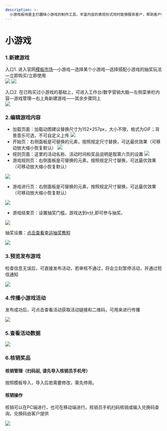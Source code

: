 ```yaml
---
description: >-
  小游戏板块是主打趣味小游戏的制作工具，丰富内容的表现形式同时能够服务客户，帮助客户完成活动制作、发放权益、引流到公众号/APP等营销小闭环的操作。小游戏玩法是和新版抽奖结合在一起的，即用户在玩游戏之后，分数达到要求可参与抽奖。也可单独作为小游戏与用户互动。
---
```


# 小游戏

### 1.**新建游戏**

入口1. 进入官网[模板市场](https://www.rabbitpre.com/template/yule.html)—小游戏—选择某个小游戏—选择搭配小游戏的抽奖玩法—立即购买/立即使用  
![](http://bbscdn.rabbitpre.com/data/attachment/forum/201904/11/113943mxdqgxhdibligyzd.png) ![](http://bbscdn.rabbitpre.com/data/attachment/forum/201904/11/113943nlrgd8a3g3dm8mlz.png)  
  


入口2. 在已购买过小游戏的基础上，可进入工作台/数字营销大脑—左侧菜单栏内容—游戏管理—右上角新建游戏——其余步骤同上  
![](http://bbscdn.rabbitpre.com/data/attachment/forum/201904/11/115052lu84gzc3dppc4agp.png)  


###  **2.编辑游戏内容**

* 加载页面：加载动图建议替换尺寸为152×257px，大小不限，格式为GIF；背景音乐可选，不可自定义上传 ![](http://bbscdn.rabbitpre.com/data/attachment/forum/201904/10/170017j55yyu97o7p2u5gu.png) 
* 开始页：右侧面板是可替换的元素，按照规定尺寸替换，可达最优效果（可移动放大缩小恢复默认）  ![](http://bbscdn.rabbitpre.com/data/attachment/forum/201904/10/170017e92w722y1xtxw29c.png) 
* 规则页面：这里的活动名称、活动时间和奖品说明是取第六页的设置  ![](http://bbscdn.rabbitpre.com/data/attachment/forum/201904/10/170017mx8rhgdrhku8h1ug.png) 
* 游戏规则页：右侧面板是可替换的元素，按照规定尺寸替换，可达最优效果（可移动放大缩小恢复默认）

![](http://bbscdn.rabbitpre.com/data/attachment/forum/201904/10/170017m77i18hi75712o57.png)

* 游戏进行页：右侧面板是可替换的元素，按照规定尺寸替换，可达最优效果（可移动放大缩小恢复默认）

![](http://bbscdn.rabbitpre.com/data/attachment/forum/201904/10/170017zglwjrqrhuvusvj7.png)

* 游戏结束页：设置抽奖门槛，游戏达到n分,即可参与抽奖。

![](http://bbscdn.rabbitpre.com/data/attachment/forum/201904/10/170018u4mcnjd5cn4gibug.png)

抽奖设置：[点击查看幸运抽奖教程](ying-xiao-cha-jian/xing-yun-chou-jiang.md)

![](http://bbscdn.rabbitpre.com/data/attachment/forum/201904/10/170018bnn48n1k6nzc85jf.png)

### **3.预览发布游戏** 

检查信息无误后，可直接发布活动，若审核不通过，将会立刻暂停活动，并通过短信通知

![](http://bbscdn.rabbitpre.com/data/attachment/forum/201904/10/170150u26p1if2bifgbfjv.png)

###  **4.传播小游戏活动**

发布成功后，可点击查看活动获取活动链接和二维码，可用来进行传播

![](http://bbscdn.rabbitpre.com/data/attachment/forum/201904/10/171550gyyvrbbyy5nwp5c8.png)

### **5.查看活动数据**

![](http://bbscdn.rabbitpre.com/data/attachment/forum/201904/10/171341irkp5rljzgnpvp9t.png)

###  **6.核销奖品** 

#### 核销管理（扫码前, 请先导入核销员手机号）

按照模板导入，导入后若需要修改，需先停用。

#### 核销操作

核销可以在PC端进行，也可在移动端进行。核销员手机扫码核销或输入兑换码查询，兑换码由客户提供  


![](http://bbscdn.rabbitpre.com/data/attachment/forum/201904/10/172142azttvv7r2bzzufbl.png)



